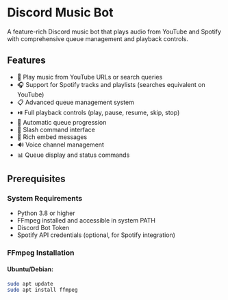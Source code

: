 # Discord Music Bot

A feature-rich Discord music bot that plays audio from YouTube and Spotify with comprehensive queue management and playback controls.

## Features

- 🎵 Play music from YouTube URLs or search queries
- 🎧 Support for Spotify tracks and playlists (searches equivalent on YouTube)
- 📋 Advanced queue management system
- ⏯️ Full playback controls (play, pause, resume, skip, stop)
- 🔄 Automatic queue progression
- 💬 Slash command interface
- 🎨 Rich embed messages
- 🔊 Voice channel management
- 📊 Queue display and status commands

## Prerequisites

### System Requirements
- Python 3.8 or higher
- FFmpeg installed and accessible in system PATH
- Discord Bot Token
- Spotify API credentials (optional, for Spotify integration)

### FFmpeg Installation

#### Ubuntu/Debian:
```bash
sudo apt update
sudo apt install ffmpeg
